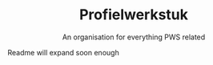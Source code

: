 <div align=center>

# Profielwerkstuk

An organisation for everything PWS related

</div>



Readme will expand soon enough
